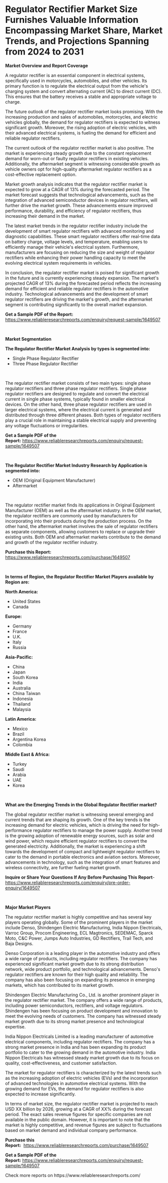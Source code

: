 <p><h1>Regulator Rectifier Market Size Furnishes Valuable Information Encompassing Market Share, Market Trends, and Projections Spanning from 2024 to 2031</h1></p><p><strong>Market Overview and Report Coverage</strong></p>
<p><p>A regulator rectifier is an essential component in electrical systems, specifically used in motorcycles, automobiles, and other vehicles. Its primary function is to regulate the electrical output from the vehicle's charging system and convert alternating current (AC) to direct current (DC). This ensures that the battery receives a stable and appropriate voltage to charge.</p><p>The future outlook of the regulator rectifier market looks promising. With the increasing production and sales of automobiles, motorcycles, and electric vehicles globally, the demand for regulator rectifiers is expected to witness significant growth. Moreover, the rising adoption of electric vehicles, with their advanced electrical systems, is fueling the demand for efficient and reliable regulator rectifiers.</p><p>The current outlook of the regulator rectifier market is also positive. The market is experiencing steady growth due to the constant replacement demand for worn-out or faulty regulator rectifiers in existing vehicles. Additionally, the aftermarket segment is witnessing considerable growth as vehicle owners opt for high-quality aftermarket regulator rectifiers as a cost-effective replacement option.</p><p>Market growth analysis indicates that the regulator rectifier market is expected to grow at a CAGR of 13% during the forecasted period. The market forecast suggests that technological advancements, such as the integration of advanced semiconductor devices in regulator rectifiers, will further drive the market growth. These advancements ensure improved performance, durability, and efficiency of regulator rectifiers, thus increasing their demand in the market.</p><p>The latest market trends in the regulator rectifier industry include the development of smart regulator rectifiers with advanced monitoring and diagnostic capabilities. These smart regulator rectifiers offer real-time data on battery charge, voltage levels, and temperature, enabling users to efficiently manage their vehicle's electrical system. Furthermore, manufacturers are focusing on reducing the size and weight of regulator rectifiers while enhancing their power handling capacity to meet the evolving electrical system requirements in vehicles.</p><p>In conclusion, the regulator rectifier market is poised for significant growth in the future and is currently experiencing steady expansion. The market's projected CAGR of 13% during the forecasted period reflects the increasing demand for efficient and reliable regulator rectifiers in the automotive industry. Technological advancements and the development of smart regulator rectifiers are driving the market's growth, and the aftermarket segment is contributing significantly to the overall market expansion.</p></p>
<p><strong>Get a Sample PDF of the Report:</strong> <a href="https://www.reliableresearchreports.com/enquiry/request-sample/1649507">https://www.reliableresearchreports.com/enquiry/request-sample/1649507</a></p>
<p>&nbsp;</p>
<p><strong>Market Segmentation</strong></p>
<p><strong>The Regulator Rectifier Market Analysis by types is segmented into:</strong></p>
<p><ul><li>Single Phase Regulator Rectifier</li><li>Three Phase Regulator Rectifier</li></ul></p>
<p>&nbsp;</p>
<p><p>The regulator rectifier market consists of two main types: single phase regulator rectifiers and three phase regulator rectifiers. Single phase regulator rectifiers are designed to regulate and convert the electrical current in single phase systems, typically found in smaller electrical devices. On the other hand, three phase regulator rectifiers are used in larger electrical systems, where the electrical current is generated and distributed through three different phases. Both types of regulator rectifiers play a crucial role in maintaining a stable electrical supply and preventing any voltage fluctuations or irregularities.</p></p>
<p><strong>Get a Sample PDF of the Report:</strong>&nbsp;<a href="https://www.reliableresearchreports.com/enquiry/request-sample/1649507">https://www.reliableresearchreports.com/enquiry/request-sample/1649507</a></p>
<p>&nbsp;</p>
<p><strong>The Regulator Rectifier Market Industry Research by Application is segmented into:</strong></p>
<p><ul><li>OEM (Original Equipment Manufacturer)</li><li>Aftermarket</li></ul></p>
<p>&nbsp;</p>
<p><p>The regulator rectifier market finds its applications in Original Equipment Manufacturer (OEM) as well as the aftermarket industry. In the OEM market, the regulator rectifiers are commonly used by manufacturers for incorporating into their products during the production process. On the other hand, the aftermarket market involves the sale of regulator rectifiers as separate components, allowing customers to replace or upgrade their existing units. Both OEM and aftermarket markets contribute to the demand and growth of the regulator rectifier industry.</p></p>
<p><strong>Purchase this Report:</strong>&nbsp; <a href="https://www.reliableresearchreports.com/purchase/1649507">https://www.reliableresearchreports.com/purchase/1649507</a></p>
<p>&nbsp;</p>
<p><strong>In terms of Region, the Regulator Rectifier Market Players available by Region are:</strong></p>
<p>
    <p> <strong> North America: </strong>
        <ul>
            <li>United States</li>
            <li>Canada</li>
        </ul>
        </p> 
    <p> <strong> Europe: </strong>
        <ul>
            <li>Germany</li>
            <li>France</li>
            <li>U.K.</li>
            <li>Italy</li>
            <li>Russia</li>
        </ul>
        </p> 
    <p> <strong> Asia-Pacific: </strong>
        <ul>
            <li>China</li>
            <li>Japan</li>
            <li>South Korea</li>
            <li>India</li>
            <li>Australia</li>
            <li>China Taiwan</li>
            <li>Indonesia</li>
            <li>Thailand</li>
            <li>Malaysia</li>
        </ul>
        </p> 
    <p> <strong> Latin America: </strong>
        <ul>
            <li>Mexico</li>
            <li>Brazil</li>
            <li>Argentina Korea</li>
            <li>Colombia</li>
        </ul>
        </p> 
    <p> <strong> Middle East & Africa: </strong>
        <ul>
            <li>Turkey</li>
            <li>Saudi</li>
            <li>Arabia</li>
            <li>UAE</li>
            <li>Korea</li>
        </ul>
    </p>
    </p>
<p>&nbsp;</p>
<p><strong>What are the Emerging Trends in the Global Regulator Rectifier market?</strong></p>
<p><p>The global regulator rectifier market is witnessing several emerging and current trends that are shaping its growth. One of the key trends is the increasing demand for electric vehicles, which is driving the need for high-performance regulator rectifiers to manage the power supply. Another trend is the growing adoption of renewable energy sources, such as solar and wind power, which require efficient regulator rectifiers to convert the generated electricity. Additionally, the market is experiencing a shift towards the development of compact and lightweight regulator rectifiers to cater to the demand in portable electronics and aviation sectors. Moreover, advancements in technology, such as the integration of smart features and wireless connectivity, are further fueling market growth.</p></p>
<p><strong>Inquire or Share Your Questions If Any Before Purchasing This Report</strong>- <a href="https://www.reliableresearchreports.com/enquiry/pre-order-enquiry/1649507">https://www.reliableresearchreports.com/enquiry/pre-order-enquiry/1649507</a></p>
<p>&nbsp;</p>
<p><strong>Major Market Players</strong></p>
<p><p>The regulator rectifier market is highly competitive and has several key players operating globally. Some of the prominent players in the market include Denso, Shindengen Electric Manufacturing, India Nippon Electricals, Varroc Group, Procom Engineering, ECL Magtronics, SEDEMAC, Sparck Moto, C&C Power, Jumps Auto Industries, GD Rectifiers, Trail Tech, and Baja Designs.</p><p>Denso Corporation is a leading player in the automotive industry and offers a wide range of products, including regulator rectifiers. The company has experienced significant market growth due to its strong distribution network, wide product portfolio, and technological advancements. Denso's regulator rectifiers are known for their high quality and reliability. The company has also been focusing on expanding its presence in emerging markets, which has contributed to its market growth.</p><p>Shindengen Electric Manufacturing Co., Ltd. is another prominent player in the regulator rectifier market. The company offers a wide range of products, including power semiconductors, rectifiers, and voltage regulators. Shindengen has been focusing on product development and innovation to meet the evolving needs of customers. The company has witnessed steady market growth due to its strong market presence and technological expertise.</p><p>India Nippon Electricals Limited is a leading manufacturer of automotive electrical components, including regulator rectifiers. The company has a strong market presence in India and has been expanding its product portfolio to cater to the growing demand in the automotive industry. India Nippon Electricals has witnessed steady market growth due to its focus on quality, cost-effectiveness, and customer satisfaction.</p><p>The market for regulator rectifiers is characterized by the latest trends such as the increasing adoption of electric vehicles (EVs) and the incorporation of advanced technologies in automotive electrical systems. With the growing demand for EVs, the demand for regulator rectifiers is also expected to increase significantly.</p><p>In terms of market size, the regulator rectifier market is projected to reach USD XX billion by 2026, growing at a CAGR of XX% during the forecast period. The exact sales revenue figures for specific companies are not available in the public domain. However, it is important to note that the market is highly competitive, and revenue figures are subject to fluctuations based on market demand and individual company performance.</p></p>
<p><strong>Purchase this Report:</strong>&nbsp;&nbsp;<a href="https://www.reliableresearchreports.com/purchase/1649507">https://www.reliableresearchreports.com/purchase/1649507</a></p>
<p></p>
<p><strong>Get a Sample PDF of the Report:</strong>&nbsp;<a href="https://www.reliableresearchreports.com/enquiry/request-sample/1649507">https://www.reliableresearchreports.com/enquiry/request-sample/1649507</a></p>
<p>Check more reports on https://www.reliableresearchreports.com/</p>
